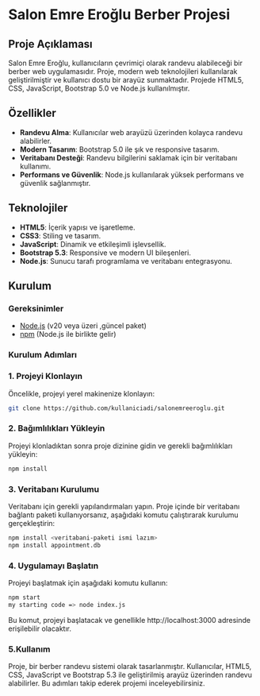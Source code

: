 # Salon Emre Eroğlu Berber Projesi

## Proje Açıklaması

Salon Emre Eroğlu, kullanıcıların çevrimiçi olarak randevu alabileceği bir berber web uygulamasıdır. Proje, modern web teknolojileri kullanılarak geliştirilmiştir ve kullanıcı dostu bir arayüz sunmaktadır. Projede HTML5, CSS, JavaScript, Bootstrap 5.0 ve Node.js kullanılmıştır.

## Özellikler

- **Randevu Alma**: Kullanıcılar web arayüzü üzerinden kolayca randevu alabilirler.
- **Modern Tasarım**: Bootstrap 5.0 ile şık ve responsive tasarım.
- **Veritabanı Desteği**: Randevu bilgilerini saklamak için bir veritabanı kullanımı.
- **Performans ve Güvenlik**: Node.js kullanılarak yüksek performans ve güvenlik sağlanmıştır.

## Teknolojiler

- **HTML5**: İçerik yapısı ve işaretleme.
- **CSS3**: Stiling ve tasarım.
- **JavaScript**: Dinamik ve etkileşimli işlevsellik.
- **Bootstrap 5.3**: Responsive ve modern UI bileşenleri.
- **Node.js**: Sunucu tarafı programlama ve veritabanı entegrasyonu.

## Kurulum

### Gereksinimler

- [Node.js](https://nodejs.org/) (v20 veya üzeri ,güncel paket)
- [npm](https://www.npmjs.com/) (Node.js ile birlikte gelir)

### Kurulum Adımları

### 1. Projeyi Klonlayın

Öncelikle, projeyi yerel makinenize klonlayın:

```bash
git clone https://github.com/kullaniciadi/salonemreeroglu.git
```
### 2. Bağımlılıkları Yükleyin
Projeyi klonladıktan sonra proje dizinine gidin ve gerekli bağımlılıkları yükleyin:
```bash
npm install
```
### 3. Veritabanı Kurulumu
Veritabanı için gerekli yapılandırmaları yapın. Proje içinde bir veritabanı bağlantı paketi kullanıyorsanız, aşağıdaki komutu çalıştırarak kurulumu gerçekleştirin:
```bash
npm install <veritabani-paketi ismi lazım>
npm install appointment.db
```
### 4. Uygulamayı Başlatın
Projeyi başlatmak için aşağıdaki komutu kullanın:
```bash
npm start
my starting code => node index.js
```
Bu komut, projeyi başlatacak ve genellikle http://localhost:3000 adresinde erişilebilir olacaktır.

### 5.Kullanım
Proje, bir berber randevu sistemi olarak tasarlanmıştır. Kullanıcılar, HTML5, CSS, JavaScript ve Bootstrap 5.3 ile geliştirilmiş arayüz üzerinden randevu alabilirler.
Bu adımları takip ederek projemi inceleyebilirsiniz.





      
